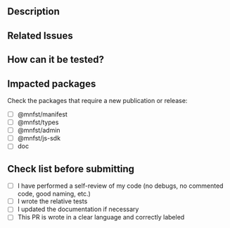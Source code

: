 ## Description

## Related Issues

## How can it be tested?

## Impacted packages

Check the packages that require a new publication or release:

- [ ] @mnfst/manifest
- [ ] @mnfst/types
- [ ] @mnfst/admin
- [ ] @mnfst/js-sdk
- [ ] doc

## Check list before submitting

- [ ] I have performed a self-review of my code (no debugs, no commented code, good naming, etc.)
- [ ] I wrote the relative tests
- [ ] I updated the documentation if necessary
- [ ] This PR is wrote in a clear language and correctly labeled
